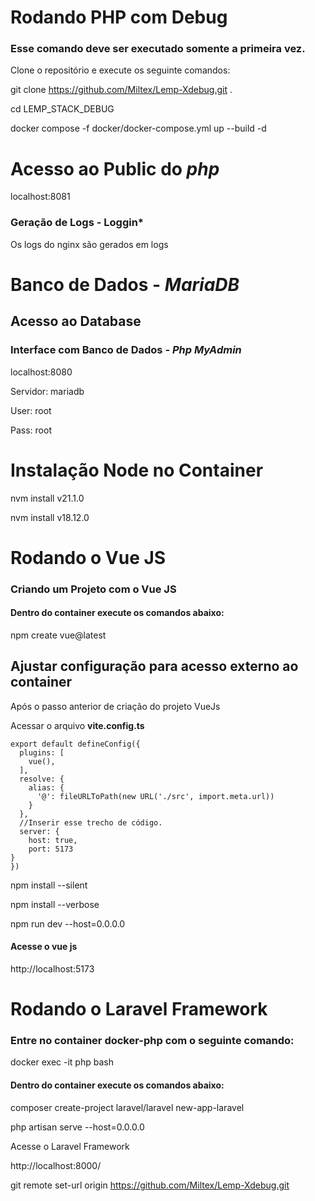 
# Rodando PHP com Debug

### Esse comando deve ser executado somente a primeira vez.

Clone o repositório e execute os seguinte comandos:

git clone https://github.com/Miltex/Lemp-Xdebug.git .

cd LEMP_STACK_DEBUG 

docker compose -f docker/docker-compose.yml up --build -d



# Acesso ao Public do *php*

localhost:8081

### Geração de Logs - Loggin*

Os logs do nginx são gerados em logs

# Banco de Dados - *MariaDB*

## Acesso ao Database

### Interface com Banco de Dados - *Php MyAdmin*

localhost:8080

Servidor: mariadb

User: root

Pass: root


# Instalação Node no Container

nvm install v21.1.0

nvm install v18.12.0


# Rodando o Vue JS

### Criando um Projeto com o Vue JS


#### Dentro do container execute os comandos abaixo:

npm create vue@latest

## Ajustar configuração para acesso externo ao container

Após o passo anterior de criação do projeto VueJs

Acessar o arquivo **vite.config.ts**

```
export default defineConfig({
  plugins: [
    vue(),
  ],
  resolve: {
    alias: {
      '@': fileURLToPath(new URL('./src', import.meta.url))
    }
  },
  //Inserir esse trecho de código.
  server: {
    host: true,
    port: 5173
}
})
```



npm install --silent

npm install --verbose

npm run dev --host=0.0.0.0

#### Acesse o vue js

http://localhost:5173


# Rodando o Laravel Framework

### Entre no container docker-php com o seguinte comando:

docker exec -it php bash

#### Dentro do container execute os comandos abaixo:

composer create-project laravel/laravel new-app-laravel

php artisan serve --host=0.0.0.0

Acesse o Laravel Framework

http://localhost:8000/



git remote set-url origin https://github.com/Miltex/Lemp-Xdebug.git